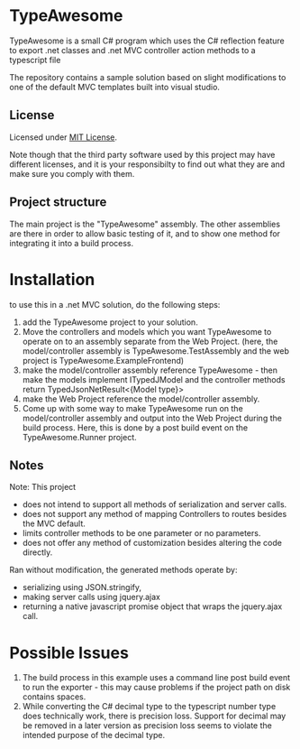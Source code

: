 TypeAwesome
===========

TypeAwesome is a small C# program which uses the C# reflection feature to export .net classes and .net MVC controller action methods to a typescript file

The repository contains a sample solution based on slight modifications to one of the default MVC templates built into visual studio.

## License

Licensed under [MIT License](https://opensource.org/licenses/MIT).

Note though that the third party software used by this project may have different licenses, and it is your responsibilty to find out what they are and make sure you comply with them.

## Project structure

The main project is the "TypeAwesome" assembly. The other assemblies are there in order to allow basic testing of it, and to show one method for integrating it into a build process.

# Installation

to use this in a .net MVC solution, do the following steps:

1) add the TypeAwesome project to your solution.
2) Move the controllers and models which you want TypeAwesome to operate on to an assembly separate from the Web Project. (here, the model/controller assembly is TypeAwesome.TestAssembly and the web project is TypeAwesome.ExampleFrontend)
3) make the model/controller assembly reference TypeAwesome - then make the models implement ITypedJModel and the controller methods return TypedJsonNetResult<{Model type}>
4) make the Web Project reference the model/controller assembly.
5) Come up with some way to make TypeAwesome run on the model/controller assembly and output into the Web Project during the build process. Here, this is done by a post build event on the TypeAwesome.Runner project.

## Notes

Note: This project 
- does not intend to support all methods of serialization and server calls. 
- does not support any method of mapping Controllers to routes besides the MVC default. 
- limits controller methods to be one parameter or no parameters.
- does not offer any method of customization besides altering the code directly.

Ran without modification, the generated methods operate by: 
* serializing using JSON.stringify,
* making server calls using jquery.ajax
* returning a native javascript promise object that wraps the jquery.ajax call.

# Possible Issues

1) The build process in this example uses a command line post build event to run the exporter - this may cause problems if the project path on disk contains spaces. 
2) While converting the C# decimal type to the typescript number type does technically work, there is precision loss. Support for decimal may be removed in a later version
as precision loss seems to violate the intended purpose of the decimal type.
